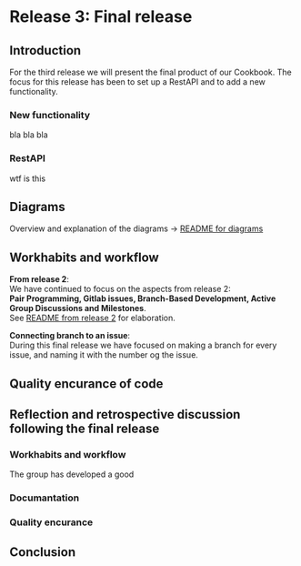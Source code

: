# Release 3: Final release 

## Introduction 

For the third release we will present the final product of our Cookbook. The focus for this release has been to set up a RestAPI and to add a new functionality. 

### New functionality
bla bla bla

### RestAPI 
wtf is this

## Diagrams 
Overview and explanation of the diagrams -> [README for diagrams](Diagrams/README.md)

## Workhabits and workflow

**From release 2**:   
We have continued to focus on the aspects from release 2:  
**Pair Programming, Gitlab issues, Branch-Based Development, Active Group Discussions and Milestones**.  
See [README from release 2](release2/README.md) for elaboration. 

**Connecting branch to an issue**:  
During this final release we have focused on making a branch for every issue, and naming it with the number og the issue.

## Quality encurance of code

## Reflection and retrospective discussion following the final release

### Workhabits and workflow
The group has developed a good 

### Documantation

### Quality encurance

## Conclusion


